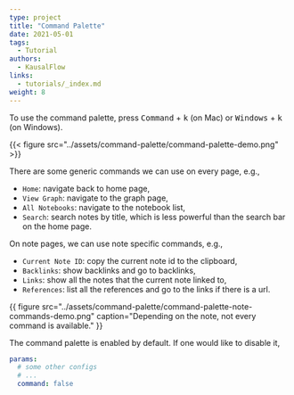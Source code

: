 ```yaml
---
type: project
title: "Command Palette"
date: 2021-05-01
tags:
  - Tutorial
authors:
  - KausalFlow
links:
  - tutorials/_index.md
weight: 8
---
```


To use the command palette, press <kbd>Command</kbd> + <kbd>k</kbd> (on Mac) or <kbd>Windows</kbd> + <kbd>k</kbd> (on Windows).

{{< figure src="../assets/command-palette/command-palette-demo.png" >}}

There are some generic commands we can use on every page, e.g.,

- `Home`: navigate back to home page,
- `View Graph`: navigate to the graph page,
- `All Notebooks`: navigate to the notebook list,
- `Search`: search notes by title, which is less powerful than the search bar on the home page.

On note pages, we can use note specific commands, e.g.,

- `Current Note ID`: copy the current note id to the clipboard,
- `Backlinks`: show backlinks and go to backlinks,
- `Links`: show all the notes that the current note linked to,
- `References`: list all the references and go to the links if there is a url.

{{ figure src="../assets/command-palette/command-palette-note-commands-demo.png" caption="Depending on the note, not every command is available." }}

The command palette is enabled by default. If one would like to disable it,

```yaml
params:
  # some other configs
  # ...
  command: false
```

